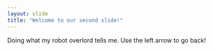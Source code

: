 ```yaml
---
layout: slide
title: "Welcome to our second slide!"
---
```

Doing what my robot overlord tells me.
Use the left arrow to go back!
